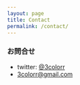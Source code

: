 ```yaml
---
layout: page
title: Contact
permalink: /contact/
---
```


### お問合せ

- twitter: [@3colorr](https://twitter.com/3colorr)
- 3colorr@gmail.com
